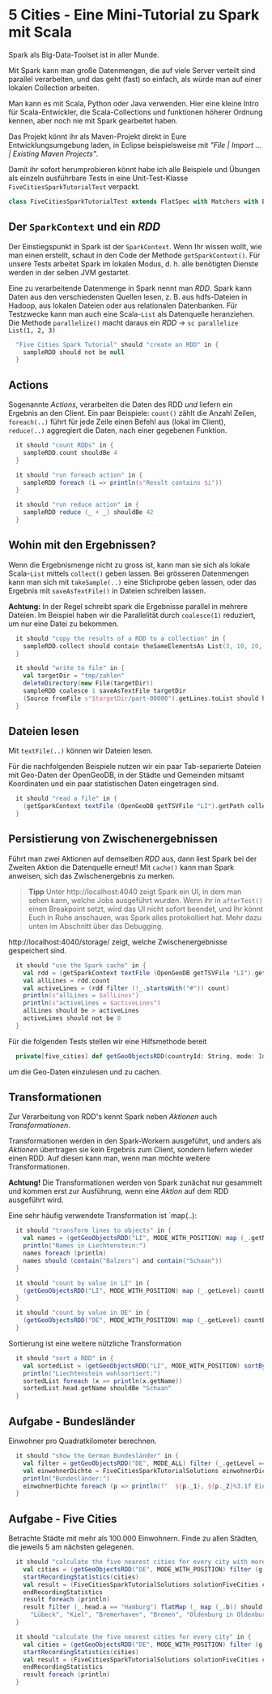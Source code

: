 # 5 Cities - Eine Mini-Tutorial zu Spark mit Scala

Spark als Big-Data-Toolset ist in aller Munde.

Mit Spark kann man große Datenmengen, die auf viele
Server verteilt sind parallel verarbeiten, und das
geht (fast) so einfach, als würde man auf einer
lokalen Collection arbeiten.

Man kann es mit Scala, Python oder Java verwenden.
Hier eine kleine Intro für Scala-Entwickler,
die Scala-Collections und funktionen höherer Ordnung kennen,
aber noch nie mit Spark gearbeitet haben.



Das Projekt könnt ihr als Maven-Projekt direkt in Eure Entwicklungsumgebung laden,
in Eclipse beispielsweise mit *"File | Import ... | Existing Maven Projects"*.

Damit ihr sofort herumprobieren könnt habe ich alle Beispiele
und Übungen als einzeln ausführbare Tests in eine Unit-Test-Klasse
`FiveCitiesSparkTutorialTest` verpackt.

```scala
class FiveCitiesSparkTutorialTest extends FlatSpec with Matchers with BeforeAndAfterAll {
```



## Der `SparkContext` und ein *RDD*

Der Einstiegspunkt in Spark ist der `SparkContext`.
Wenn Ihr wissen wollt, wie man einen erstellt,
schaut in den Code der Methode `getSparkContext()`.
Für unsere Tests arbeitet Spark im lokalen Modus,
d. h. alle benötigten Dienste werden in der selben
JVM gestartet.

Eine zu verarbeitende Datenmenge in Spark nennt man *RDD*.
Spark kann Daten aus den verschiedensten Quellen lesen,
z. B. aus hdfs-Dateien in Hadoop, aus lokalen Dateien oder aus
relationalen Datenbanken.
Für Testzwecke kann man auch eine Scala-`List` als Datenquelle
heranziehen.
Die Methode `parallelize()` macht daraus ein *RDD* -> `sc parallelize List(1, 2, 3)`
```scala
  "Five Cities Spark Tutorial" should "create an RDD" in {
    sampleRDD should not be null
  }

```
## Actions

Sogenannte *Actions*, verarbeiten die Daten des RDD *und* liefern
ein Ergebnis an den Client. Ein paar Beispiele:
`count()` zählt die Anzahl Zeilen,
`foreach(..)` führt für jede Zeile einen Befehl aus (lokal im Client),
`reduce(..)` aggregiert die Daten, nach einer gegebenen Funktion.

```scala
  it should "count RDDs" in {
    sampleRDD.count shouldBe 4
  }

  it should "run foreach action" in {
    sampleRDD foreach (i => println(s"Result contains $i"))
  }

  it should "run reduce action" in {
    sampleRDD reduce (_ + _) shouldBe 42
  }

```
## Wohin mit den Ergebnissen?

Wenn die Ergebnismenge nicht zu gross ist, kann man
sie sich als lokale Scala-`List` mittels `collect()` geben lassen.
Bei grösseren Datenmengen kann man sich mit `takeSample(..)` eine
Stichprobe geben lassen, oder das Ergebnis
mit `saveAsTextFile()` in Dateien schreiben lassen.

**Achtung:** In der Regel schreibt spark die Ergebnisse parallel
in mehrere Dateien. Im Beispiel haben wir die Parallelität
durch `coalesce(1)` reduziert, um nur eine Datei zu bekommen.

```scala
  it should "copy the results of a RDD to a collection" in {
    sampleRDD.collect should contain theSameElementsAs List(3, 10, 20, 9)
  }

  it should "write to file" in {
    val targetDir = "tmp/zahlen"
    deleteDirectory(new File(targetDir))
    sampleRDD coalesce 1 saveAsTextFile targetDir
    (Source fromFile s"$targetDir/part-00000").getLines.toList should have size (4)
  }

```
## Dateien lesen

Mit `textFile(..)` können wir Dateien lesen.

Für die nachfolgenden Beispiele nutzen wir ein paar Tab-separierte
Dateien mit Geo-Daten der OpenGeoDB, in der Städte und Gemeinden mitsamt
Koordinaten und ein paar statistischen Daten eingetragen sind.

```scala
  it should "read a file" in {
    (getSparkContext textFile (OpenGeoDB getTSVFile "LI").getPath collect) mkString "\n" should include ("Triesenberg")
  }

```
## Persistierung von Zwischenergebnissen

Führt man zwei Aktionen auf demselben *RDD* aus,
dann liest Spark bei der Zweiten Aktion die Datenquelle erneut!
Mit `cache()` kann man Spark anweisen, sich das Zwischenergebnis zu
merken.

> **Tipp** Unter http://localhost:4040 zeigt Spark ein UI, in dem
> man sehen kann, welche Jobs ausgeführt wurden. Wenn ihr in
> `afterTest()` einen Breakpoint setzt, wird das UI nicht sofort beendet,
> und Ihr könnt Euch in Ruhe anschauen, was Spark alles protokolliert
hat. Mehr dazu unten im Abschnitt über das Debugging.

http://localhost:4040/storage/ zeigt, welche Zwischenergebnisse
gespeichert sind.

```scala
  it should "use the Spark cache" in {
    val rdd = (getSparkContext textFile (OpenGeoDB getTSVFile "LI").getPath cache)
    val allLines = rdd.count
    val activeLines = (rdd filter (!_.startsWith("#")) count)
    println(s"allLines = $allLines")
    println(s"activeLines = $activeLines")
    allLines should be > activeLines
    activeLines should not be 0
  }

```
Für die folgenden Tests stellen wir eine Hilfsmethode bereit
```scala
  private[five_cities] def getGeoObjectsRDD(countryId: String, mode: Int): RDD[GeoObject] =
```
um die Geo-Daten einzulesen und zu cachen.

## Transformationen

Zur Verarbeitung von RDD's kennt Spark neben *Aktionen*
auch *Transformationen*.

Transformationen werden in den Spark-Workern ausgeführt,
und anders als *Aktionen* übertragen sie kein Ergebnis
zum Client, sondern liefern wieder einen RDD.
Auf diesen kann man, wenn man möchte weitere Transformationen.

**Achtung!** Die Transformationen werden von Spark zunächst nur
gesammelt und kommen erst zur Ausführung, wenn eine *Aktion*
auf dem RDD ausgeführt wird.

Eine sehr häufig verwendete Transformation ist `map(..):

```scala
  it should "transform lines to objects" in {
    val names = (getGeoObjectsRDD("LI", MODE_WITH_POSITION) map (_.getName) collect)
    println("Names in Liechtenstein:")
    names foreach (println)
    names should (contain("Balzers") and contain("Schaan"))
  }

  it should "count by value in LI" in {
    (getGeoObjectsRDD("LI", MODE_WITH_POSITION) map (_.getLevel) countByValue) foreach (x => println(s"${x._1} -> ${x._2}"))
  }

  it should "count by value in DE" in {
    (getGeoObjectsRDD("DE", MODE_WITH_POSITION) map (_.getLevel) countByValue) foreach (x => println(s"${x._1} -> ${x._2}"))
  }

```
Sortierung ist eine weitere nützliche Transformation
```scala
  it should "sort a RDD" in {
    val sortedList = (getGeoObjectsRDD("LI", MODE_WITH_POSITION) sortBy(_.getEinwohner, false, 1) collect)
    println("Liechtenstein wohlsortiert:")
    sortedList foreach (x => println(x.getName))
    sortedList.head.getName shouldBe "Schaan"
  }

```
## Aufgabe - Bundesländer

Einwohner pro Quadratkilometer berechnen.
```scala
  it should "show the German Bundesländer" in {
    val filter = getGeoObjectsRDD("DE", MODE_ALL) filter (_.getLevel == 3)
    val einwohnerDichte = FiveCitiesSparkTutorialSolutions einwohnerDichte filter
    println("Bundesländer:")
    einwohnerDichte foreach (p => println(f"  ${p._1}, ${p._2}%3.1f Einw./km2"))
  }

```
## Aufgabe - Five Cities
Betrachte Städte mit mehr als 100.000 Einwohnern.
Finde zu allen Städten, die jeweils 5 am nächsten gelegenen.
```scala
  it should "calculate the five nearest cities for every city with more than 100000 inhabitants" in {
    val cities = (getGeoObjectsRDD("DE", MODE_WITH_POSITION) filter (g => g.getLevel == 6 && g.getEinwohner > 100000) cache)
    startRecordingStatistics(cities)
    val result = (FiveCitiesSparkTutorialSolutions solutionFiveCities cities collect)
    endRecordingStatistics
    result foreach (println)
    result filter (_.head.a == "Hamburg") flatMap (_ map (_.b)) should contain theSameElementsAs List(
      "Lübeck", "Kiel", "Bremerhaven", "Bremen", "Oldenburg in Oldenburg")
  }

  it should "calculate the five nearest cities for every city" in {
    val cities = (getGeoObjectsRDD("DE", MODE_WITH_POSITION) filter (g => g.getLevel == 6 && g.getEinwohner > 5000) cache)
    startRecordingStatistics(cities)
    val result = (FiveCitiesSparkTutorialSolutions solutionFiveCities cities collect)
    endRecordingStatistics
    result foreach (println)
  }

```

